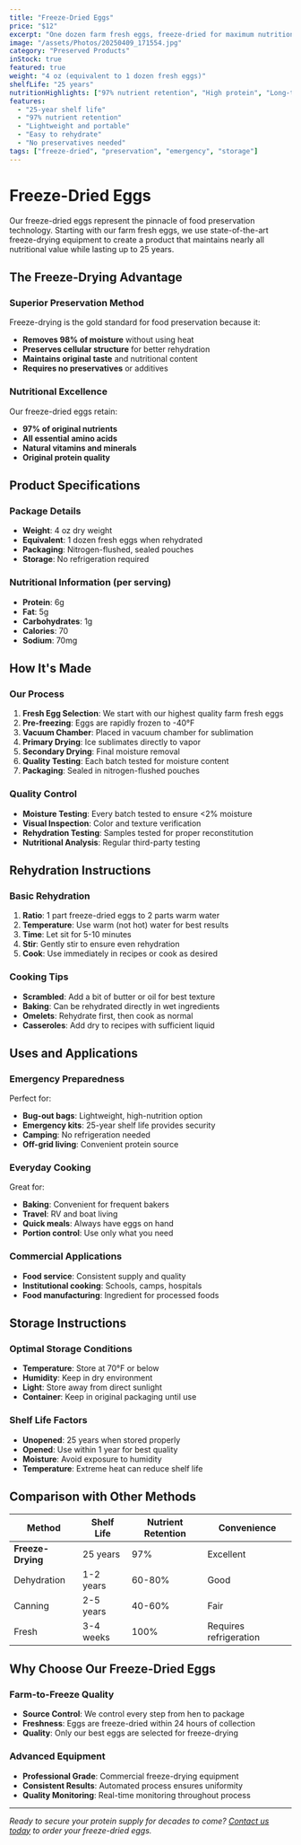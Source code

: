 ```yaml
---
title: "Freeze-Dried Eggs"
price: "$12"
excerpt: "One dozen farm fresh eggs, freeze-dried for maximum nutrition retention and 25-year shelf life. Perfect for emergency food storage."
image: "/assets/Photos/20250409_171554.jpg"
category: "Preserved Products"
inStock: true
featured: true
weight: "4 oz (equivalent to 1 dozen fresh eggs)"
shelfLife: "25 years"
nutritionHighlights: ["97% nutrient retention", "High protein", "Long-term storage"]
features:
  - "25-year shelf life"
  - "97% nutrient retention"
  - "Lightweight and portable"
  - "Easy to rehydrate"
  - "No preservatives needed"
tags: ["freeze-dried", "preservation", "emergency", "storage"]
---
```


# Freeze-Dried Eggs

Our freeze-dried eggs represent the pinnacle of food preservation technology. Starting with our farm fresh eggs, we use state-of-the-art freeze-drying equipment to create a product that maintains nearly all nutritional value while lasting up to 25 years.

## The Freeze-Drying Advantage

### Superior Preservation Method
Freeze-drying is the gold standard for food preservation because it:
- **Removes 98% of moisture** without using heat
- **Preserves cellular structure** for better rehydration
- **Maintains original taste** and nutritional content
- **Requires no preservatives** or additives

### Nutritional Excellence
Our freeze-dried eggs retain:
- **97% of original nutrients**
- **All essential amino acids**
- **Natural vitamins and minerals**
- **Original protein quality**

## Product Specifications

### Package Details
- **Weight**: 4 oz dry weight
- **Equivalent**: 1 dozen fresh eggs when rehydrated
- **Packaging**: Nitrogen-flushed, sealed pouches
- **Storage**: No refrigeration required

### Nutritional Information (per serving)
- **Protein**: 6g
- **Fat**: 5g
- **Carbohydrates**: 1g
- **Calories**: 70
- **Sodium**: 70mg

## How It's Made

### Our Process
1. **Fresh Egg Selection**: We start with our highest quality farm fresh eggs
2. **Pre-freezing**: Eggs are rapidly frozen to -40°F
3. **Vacuum Chamber**: Placed in vacuum chamber for sublimation
4. **Primary Drying**: Ice sublimates directly to vapor
5. **Secondary Drying**: Final moisture removal
6. **Quality Testing**: Each batch tested for moisture content
7. **Packaging**: Sealed in nitrogen-flushed pouches

### Quality Control
- **Moisture Testing**: Every batch tested to ensure <2% moisture
- **Visual Inspection**: Color and texture verification
- **Rehydration Testing**: Samples tested for proper reconstitution
- **Nutritional Analysis**: Regular third-party testing

## Rehydration Instructions

### Basic Rehydration
1. **Ratio**: 1 part freeze-dried eggs to 2 parts warm water
2. **Temperature**: Use warm (not hot) water for best results
3. **Time**: Let sit for 5-10 minutes
4. **Stir**: Gently stir to ensure even rehydration
5. **Cook**: Use immediately in recipes or cook as desired

### Cooking Tips
- **Scrambled**: Add a bit of butter or oil for best texture
- **Baking**: Can be rehydrated directly in wet ingredients
- **Omelets**: Rehydrate first, then cook as normal
- **Casseroles**: Add dry to recipes with sufficient liquid

## Uses and Applications

### Emergency Preparedness
Perfect for:
- **Bug-out bags**: Lightweight, high-nutrition option
- **Emergency kits**: 25-year shelf life provides security
- **Camping**: No refrigeration needed
- **Off-grid living**: Convenient protein source

### Everyday Cooking
Great for:
- **Baking**: Convenient for frequent bakers
- **Travel**: RV and boat living
- **Quick meals**: Always have eggs on hand
- **Portion control**: Use only what you need

### Commercial Applications
- **Food service**: Consistent supply and quality
- **Institutional cooking**: Schools, camps, hospitals
- **Food manufacturing**: Ingredient for processed foods

## Storage Instructions

### Optimal Storage Conditions
- **Temperature**: Store at 70°F or below
- **Humidity**: Keep in dry environment
- **Light**: Store away from direct sunlight
- **Container**: Keep in original packaging until use

### Shelf Life Factors
- **Unopened**: 25 years when stored properly
- **Opened**: Use within 1 year for best quality
- **Moisture**: Avoid exposure to humidity
- **Temperature**: Extreme heat can reduce shelf life

## Comparison with Other Methods

| Method | Shelf Life | Nutrient Retention | Convenience |
|--------|------------|-------------------|-------------|
| **Freeze-Drying** | 25 years | 97% | Excellent |
| Dehydration | 1-2 years | 60-80% | Good |
| Canning | 2-5 years | 40-60% | Fair |
| Fresh | 3-4 weeks | 100% | Requires refrigeration |

## Why Choose Our Freeze-Dried Eggs

### Farm-to-Freeze Quality
- **Source Control**: We control every step from hen to package
- **Freshness**: Eggs are freeze-dried within 24 hours of collection
- **Quality**: Only our best eggs are selected for freeze-drying

### Advanced Equipment
- **Professional Grade**: Commercial freeze-drying equipment
- **Consistent Results**: Automated process ensures uniformity
- **Quality Monitoring**: Real-time monitoring throughout process

---

*Ready to secure your protein supply for decades to come? [Contact us today](/contact) to order your freeze-dried eggs.*